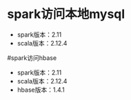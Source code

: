 # spark访问本地mysql

* spark版本：2.11
* scala版本：2.12.4

#spark访问hbase

* spark版本：2.11
* scala版本：2.12.4
* hbase版本：1.4.1